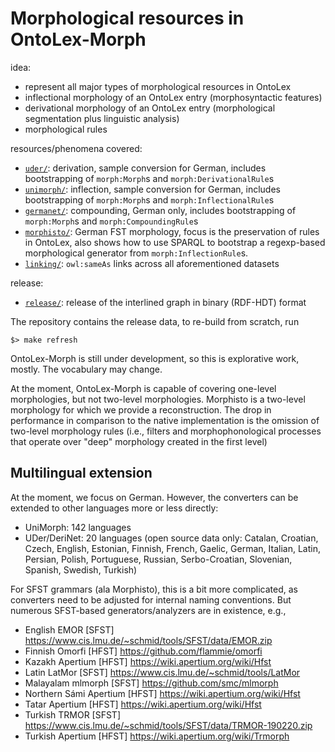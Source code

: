 # Morphological resources in OntoLex-Morph

idea:
- represent all major types of morphological resources in OntoLex
- inflectional morphology of an OntoLex entry (morphosyntactic features)
- derivational morphology of an OntoLex entry (morphological segmentation plus linguistic analysis)
- morphological rules

resources/phenomena covered:
- [`uder/`](uder): derivation, sample conversion for German, includes bootstrapping of `morph:Morph`s and `morph:DerivationalRule`s
- [`unimorph/`](unimorph): inflection, sample conversion for German, includes bootstrapping of `morph:Morph`s and `morph:InflectionalRule`s
- [`germanet/`](germanet): compounding, German only, includes bootstrapping of `morph:Morph`s and `morph:CompoundingRule`s
- [`morphisto/`](morphisto): German FST morphology, focus is the preservation of rules in OntoLex, also shows how to use SPARQL to bootstrap a regexp-based morphological generator from `morph:InflectionRule`s.
- [`linking/`](linking): `owl:sameAs` links across all aforementioned datasets

release:
- [`release/`](release): release of the interlined graph in binary (RDF-HDT) format

The repository contains the release data, to re-build from scratch, run

    $> make refresh

OntoLex-Morph is still under development, so this is explorative work, mostly. The vocabulary may change.

At the moment, OntoLex-Morph is capable of covering one-level morphologies, but not two-level morphologies. Morphisto is a two-level morphology for which we provide a reconstruction. The drop in performance in comparison to the native implementation is the omission of two-level morphology rules (i.e., filters and morphophonological processes that operate over "deep" morphology created in the first level)

## Multilingual extension

At the moment, we focus on German. However, the converters can be extended to other languages
more or less directly:

- UniMorph: 142 languages
- UDer/DeriNet: 20 languages (open source data only: Catalan, Croatian, Czech, English, Estonian, Finnish, French, Gaelic, German, Italian, Latin, Persian, Polish, Portuguese, Russian, Serbo-Croatian, Slovenian, Spanish, Swedish, Turkish)

For SFST grammars (ala Morphisto), this is a bit more complicated, as converters need to be adjusted for internal naming conventions. But numerous SFST-based generators/analyzers are in existence, e.g.,

- English	EMOR [SFST]	https://www.cis.lmu.de/~schmid/tools/SFST/data/EMOR.zip
- Finnish	Omorfi [HFST]	https://github.com/flammie/omorfi
- Kazakh	Apertium [HFST]	https://wiki.apertium.org/wiki/Hfst
- Latin	LatMor [SFST]	https://www.cis.lmu.de/~schmid/tools/LatMor
- Malayalam	mlmorph [SFST]	https://github.com/smc/mlmorph
- Northern Sámi	Apertium [HFST]	https://wiki.apertium.org/wiki/Hfst
- Tatar	Apertium [HFST]	https://wiki.apertium.org/wiki/Hfst
- Turkish	TRMOR [SFST]	https://www.cis.lmu.de/~schmid/tools/SFST/data/TRMOR-190220.zip
- Turkish	Apertium [HFST]	https://wiki.apertium.org/wiki/Trmorph

